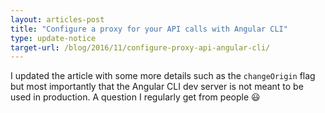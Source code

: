 ```yaml
---
layout: articles-post
title: "Configure a proxy for your API calls with Angular CLI"
type: update-notice
target-url: /blog/2016/11/configure-proxy-api-angular-cli/
---
```


I updated the article with some more details such as the `changeOrigin` flag but most importantly that the Angular CLI dev server is not meant to be used in production. A question I regularly get from people :smiley:
